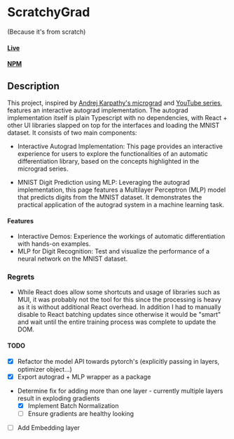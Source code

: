 # ScratchyGrad
(Because it's from scratch)
#### [Live](https://nosson.me/scratchy-grad/)
#### [NPM](https://www.npmjs.com/package/scratchy-grad)


## Description
This project, inspired by [Andrej Karpathy's micrograd](https://github.com/karpathy/micrograd) and [YouTube series](https://www.youtube.com/playlist?list=PLAqhIrjkxbuWI23v9cThsA9GvCAUhRvKZ), features an interactive autograd implementation. The autograd implementation itself is plain Typescript with no dependencies, with React + other UI libraries slapped on top for the interfaces and loading the MNIST dataset. It consists of two main components:

- Interactive Autograd Implementation: This page provides an interactive experience for users to explore the functionalities of an automatic differentiation library, based on the concepts highlighted in the micrograd series.

- MNIST Digit Prediction using MLP: Leveraging the autograd implementation, this page features a Multilayer Perceptron (MLP) model that predicts digits from the MNIST dataset. It demonstrates the practical application of the autograd system in a machine learning task.

#### Features
- Interactive Demos: Experience the workings of automatic differentiation with hands-on examples.
- MLP for Digit Recognition: Test and visualize the performance of a neural network on the MNIST dataset.


### Regrets
- While React does allow some shortcuts and usage of libraries such as MUI, it was probably not the tool for this since the processing is heavy as it is without additional React overhead. In addition I had to manually disable to React batching updates since otherwise it would be "smart" and wait until the entire training process was complete to update the DOM.

#### TODO
- [x] Refactor the model API towards pytorch's (explicitly passing in layers, optimizer object...)
- [x] Export autograd + MLP wrapper as a package
- Determine fix for adding more than one layer - currently multiple layers result in exploding gradients
  - [x] Implement Batch Normalization
  - [ ] Ensure gradients are healthy looking
- [ ] Add Embedding layer
